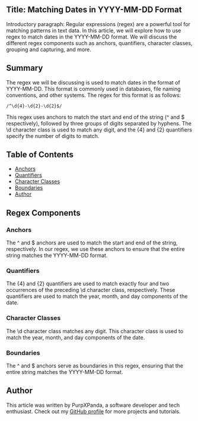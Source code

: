 ## Title: Matching Dates in YYYY-MM-DD Format

Introductory paragraph: Regular expressions (regex) are a powerful tool for matching patterns in text data. In this article, we will explore how to use regex to match dates in the YYYY-MM-DD format. We will discuss the different regex components such as anchors, quantifiers, character classes, grouping and capturing, and more.

## Summary

The regex we will be discussing is used to match dates in the format of YYYY-MM-DD. This format is commonly used in databases, file naming conventions, and other systems. The regex for this format is as follows:

```
/^\d{4}-\d{2}-\d{2}$/
```

This regex uses anchors to match the start and end of the string (^ and $ respectively), followed by three groups of digits separated by hyphens. The \d character class is used to match any digit, and the {4} and {2} quantifiers specify the number of digits to match.

## Table of Contents

- [Anchors](#anchors)
- [Quantifiers](#quantifiers)
- [Character Classes](#character-classes)
- [Boundaries](#boundaries)
- [Author](#author)

## Regex Components

### Anchors

The ^ and $ anchors are used to match the start and end of the string, respectively. In our regex, we use these anchors to ensure that the entire string matches the YYYY-MM-DD format.

### Quantifiers

The {4} and {2} quantifiers are used to match exactly four and two occurrences of the preceding \d character class, respectively. These quantifiers are used to match the year, month, and day components of the date.

### Character Classes

The \d character class matches any digit. This character class is used to match the year, month, and day components of the date.

### Boundaries

The ^ and $ anchors serve as boundaries in this regex, ensuring that the entire string matches the YYYY-MM-DD format.

## Author

This article was written by PurpXPanda, a software developer and tech enthusiast. Check out my [GitHub profile](https://github.com/PurpxPanda) for more projects and tutorials.
